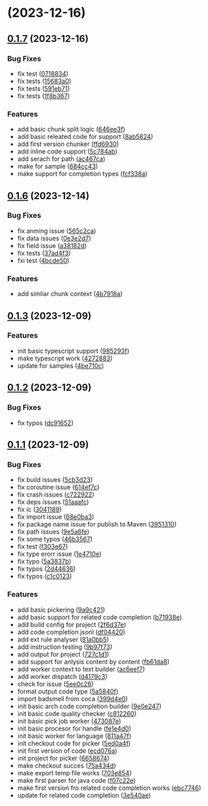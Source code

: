 # [](https://github.com/unit-mesh/unit-eval/compare/v0.1.7...v) (2023-12-16)



## [0.1.7](https://github.com/unit-mesh/unit-eval/compare/v0.1.6...v0.1.7) (2023-12-16)


### Bug Fixes

* fix test ([0718834](https://github.com/unit-mesh/unit-eval/commit/07188344011e4804d22dff816c20a9b61a385d9f))
* fix tests ([15683a0](https://github.com/unit-mesh/unit-eval/commit/15683a05ea215f025fee2cf63da3d9514b863b39))
* fix tests ([591eb71](https://github.com/unit-mesh/unit-eval/commit/591eb7173945db3ba161b009d18b76968225381f))
* fix tests ([1f8b367](https://github.com/unit-mesh/unit-eval/commit/1f8b3677b0f1d6fc7a31c2dc69ec0abd04af50dc))


### Features

* add basic chunk split logic ([646ee3f](https://github.com/unit-mesh/unit-eval/commit/646ee3feaafaad639d0cb70ac66874e78529e21b))
* add basic releated code for support ([8ab5824](https://github.com/unit-mesh/unit-eval/commit/8ab58243056d5611d886ffbfc68e53826c1e634f))
* add first version chunker ([ffd6930](https://github.com/unit-mesh/unit-eval/commit/ffd69301c9a7b2122556b961cf232e8f26fc5479))
* add inline code support ([5c784ab](https://github.com/unit-mesh/unit-eval/commit/5c784ab8a78b3cb57299e25816a89699ce3a636a))
* add serach for path ([ac467ca](https://github.com/unit-mesh/unit-eval/commit/ac467ca3e3f1efcc90263d8aab6517f70e6a24ca))
* make for sample ([684cc43](https://github.com/unit-mesh/unit-eval/commit/684cc43d09db4f8b39db975f57c2e00165717172))
* make support for completion types ([fcf338a](https://github.com/unit-mesh/unit-eval/commit/fcf338aa8befb20a7706a02a0f036e5cf7cbb83b))



## [0.1.6](https://github.com/unit-mesh/unit-eval/compare/v0.1.3...v0.1.6) (2023-12-14)


### Bug Fixes

* fix anming issue ([565c2ca](https://github.com/unit-mesh/unit-eval/commit/565c2ca3bb49b1250983b751e1c9489f8a855ff2))
* fix data issues ([0e3e2d7](https://github.com/unit-mesh/unit-eval/commit/0e3e2d70fe7260d18b13685926dbff2a64dd81c2))
* fix field issue ([a38182d](https://github.com/unit-mesh/unit-eval/commit/a38182da6edb68f999fab28491c961215253008f))
* fix tests ([37ad4f3](https://github.com/unit-mesh/unit-eval/commit/37ad4f3fef10035e2925b7107fa893fcd8a8aca2))
* fxi test ([4bcde50](https://github.com/unit-mesh/unit-eval/commit/4bcde502c38ecf4f6ac4ba7ffb126aa76476d2d9))


### Features

* add simliar chunk context ([4b7918a](https://github.com/unit-mesh/unit-eval/commit/4b7918aaeaece8136769e7fc8956adeffddab33c))



## [0.1.3](https://github.com/unit-mesh/unit-eval/compare/v0.1.2...v0.1.3) (2023-12-09)


### Features

* init basic typescript support ([985293f](https://github.com/unit-mesh/unit-eval/commit/985293fd1e4bccb9590b6567d0dea4084b4ba653))
* make typescript work ([4272883](https://github.com/unit-mesh/unit-eval/commit/42728833e7d7f6d79d8e5540cbb1e20616cef987))
* update for samples ([4be710c](https://github.com/unit-mesh/unit-eval/commit/4be710cb400c004e4704b665442645ed364258ee))



## [0.1.2](https://github.com/unit-mesh/unit-eval/compare/v0.1.1...v0.1.2) (2023-12-09)


### Bug Fixes

* fix typos ([dc91652](https://github.com/unit-mesh/unit-eval/commit/dc916525bc5f1128e7150e62bbdd9589e7459fbe))



## [0.1.1](https://github.com/unit-mesh/unit-eval/compare/66586748d4c65b72e1849aa1f9685273dc2b3c00...v0.1.1) (2023-12-09)


### Bug Fixes

* fix build issues ([5cb3d23](https://github.com/unit-mesh/unit-eval/commit/5cb3d233cc4dba589f9306aa6f3c8e6299f1e8d7))
* fix coroutine issue ([614ef7c](https://github.com/unit-mesh/unit-eval/commit/614ef7c55756f15a85109a5b95a6bfd0bd280b24))
* fix crash issues ([c722922](https://github.com/unit-mesh/unit-eval/commit/c72292280cf2d7132e82f844d0fa65664b8de4fe))
* fix deps issues ([51aaafc](https://github.com/unit-mesh/unit-eval/commit/51aaafcd085b96821b03558ae1e9dfd197b8f9b4))
* fix ic ([3041189](https://github.com/unit-mesh/unit-eval/commit/304118940d0baf8d44578be34ce19066e5e38f44))
* fix import issue ([68e0ba3](https://github.com/unit-mesh/unit-eval/commit/68e0ba3ba7ea9b3a646d9cbdfd0eb22dca62047e))
* fix package name issue for publish to Maven ([3951310](https://github.com/unit-mesh/unit-eval/commit/39513100374a8b5f07ad78ca74ae9e8501cd54f1))
* fix path issues ([9e5a6fe](https://github.com/unit-mesh/unit-eval/commit/9e5a6fe044be865e4ba990dbc34abd2cbd655399))
* fix some typos ([46b3567](https://github.com/unit-mesh/unit-eval/commit/46b35672f4cc4f9e7b0cee6953bf2658e16421f0))
* fix test ([f303e67](https://github.com/unit-mesh/unit-eval/commit/f303e67cec494f1b74673d0ea0a6a1ad5eba1ee5))
* fix type erorr issue ([1e4710e](https://github.com/unit-mesh/unit-eval/commit/1e4710ee3a34431f328e5bf3e9611e7f7afdd20e))
* fix typo ([5a3837b](https://github.com/unit-mesh/unit-eval/commit/5a3837bfdc5580ba82fc98c32145e61e8fb4fe58))
* fix typos ([2d44636](https://github.com/unit-mesh/unit-eval/commit/2d44636b0d5de75f37f942b3ae10c1a544164481))
* fix typos ([c1c0123](https://github.com/unit-mesh/unit-eval/commit/c1c0123552e396b16c9e90a8259c3870d163c1a8))


### Features

* add basic pickering ([9a9c421](https://github.com/unit-mesh/unit-eval/commit/9a9c421d34734ca92b81f1b344ab8acbca272dcb))
* add basic support for related code completion ([b71938e](https://github.com/unit-mesh/unit-eval/commit/b71938ea1c647c403bef0b847044dd4caec2b698))
* add build config for project ([2f6d37e](https://github.com/unit-mesh/unit-eval/commit/2f6d37e64eed8b0df170546bfca8a04dd1e97059))
* add code completion jsonl ([df04420](https://github.com/unit-mesh/unit-eval/commit/df04420987b7c9a96abb417a19f771e7bebf7579))
* add ext rule analyser ([81a0bb5](https://github.com/unit-mesh/unit-eval/commit/81a0bb5df8ebe418f9a0ff0d5ce6c8610e7d12ba))
* add instruction testing ([9b97f73](https://github.com/unit-mesh/unit-eval/commit/9b97f73562fff0811479837e0b7856811f65f917))
* add output for project ([727c1d1](https://github.com/unit-mesh/unit-eval/commit/727c1d12748801137cf8bfa1f33bef1353365f18))
* add support for anlysis content by content ([fb61da8](https://github.com/unit-mesh/unit-eval/commit/fb61da84a3d5c72aa895fb16a3efcebe7edf4f73))
* add worker context to text builder ([ac6eef7](https://github.com/unit-mesh/unit-eval/commit/ac6eef7e578083977ce8f22434dcceffed73c05f))
* add worker dispatch ([d4179c3](https://github.com/unit-mesh/unit-eval/commit/d4179c3873528fdd9801a081fcc3ca5de9833427))
* check for issue ([5ee0c26](https://github.com/unit-mesh/unit-eval/commit/5ee0c26fca30ace3c4668046fecfa7d7fd1143a2))
* format output code type ([5a5840f](https://github.com/unit-mesh/unit-eval/commit/5a5840fd35017f953fbb9072a74e3867f80d0d73))
* import badsmell from coca ([399d4e0](https://github.com/unit-mesh/unit-eval/commit/399d4e000b886441a1263e1b97f881f91b1ccdc4))
* init basic arch code completion builder ([9e0e247](https://github.com/unit-mesh/unit-eval/commit/9e0e247b2b036ece678c695fa846215bf6efebcb))
* init basic code quality checker ([c812260](https://github.com/unit-mesh/unit-eval/commit/c812260086e3cd19daa34828d1f67197b3e3e8a4))
* init basic pick job worker ([473087e](https://github.com/unit-mesh/unit-eval/commit/473087e3607724b7e77f3f8a2fced9f7668f4ddb))
* init basic procesor for handle ([fe1e4d0](https://github.com/unit-mesh/unit-eval/commit/fe1e4d063b0f6908fdb6ae2a85dd9f59b4005539))
* init basic worker for language ([811a47f](https://github.com/unit-mesh/unit-eval/commit/811a47f2e745441721fe3a528d44d11292f0949a))
* init checkout code for picker ([5ed0a4f](https://github.com/unit-mesh/unit-eval/commit/5ed0a4f15fe4b0a1c33865c0dae4f846e4ef389c))
* init first version of code ([ecd076a](https://github.com/unit-mesh/unit-eval/commit/ecd076a56890f4fdedbad2a74cff990d056be5b8))
* init project for picker ([6658674](https://github.com/unit-mesh/unit-eval/commit/66586748d4c65b72e1849aa1f9685273dc2b3c00))
* make checkout succes ([75a434d](https://github.com/unit-mesh/unit-eval/commit/75a434db3bb76aa3419ab51c0d86fe2093834f97))
* make export temp file works ([703e854](https://github.com/unit-mesh/unit-eval/commit/703e854eb6f8fcb9a630ab738b9d151db6498e70))
* make first parser for java code ([f07c22e](https://github.com/unit-mesh/unit-eval/commit/f07c22ef55da8b3731edc7b101ba98273eba6cbe))
* make first version fro related code completion works ([ebc7746](https://github.com/unit-mesh/unit-eval/commit/ebc7746c9d2a1f50863f444920aaf78ff0bb0e75))
* update for related code completion ([3e540ae](https://github.com/unit-mesh/unit-eval/commit/3e540aee1ff3af407194ea45517e8d95d8b74288))



